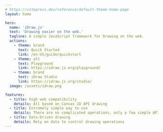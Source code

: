 ```yaml
---
# https://vitepress.dev/reference/default-theme-home-page
layout: home

hero:
  name: 'iDraw.js'
  text: 'Drawing easier on the web.'
  tagline: A simple JavaScript framework for Drawing on the web.
  actions:
    - theme: brand
      text: Quick Started
      link: /en-US/guide/quickstart
    - theme: alt
      text: Playground
      link: https://idraw.js.org/playground/
    - theme: brand
      text: iDraw Studio
      link: https://idraw.js.org/studio/
  image: /assets/idraw.png

features:
  - title: High web compatibility
    details: All based on Canvas 2D API drawing
  - title: Extremely simple way to use
    details: There are no complicated operations, only a few simple APIs for drawing operations
  - title: Data-Driven drawing
    details: Rely on data to control drawing operations
---
```

